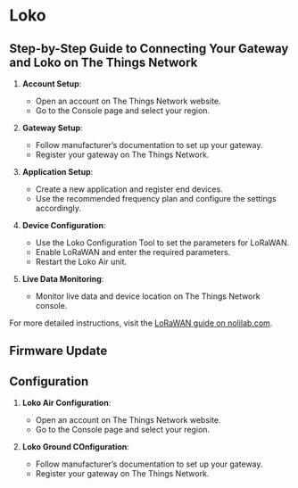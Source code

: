 # Loko

## Step-by-Step Guide to Connecting Your Gateway and Loko on The Things Network

1. **Account Setup**: 
   - Open an account on The Things Network website.
   - Go to the Console page and select your region.

2. **Gateway Setup**:
   - Follow manufacturer’s documentation to set up your gateway.
   - Register your gateway on The Things Network.

3. **Application Setup**:
   - Create a new application and register end devices.
   - Use the recommended frequency plan and configure the settings accordingly.

4. **Device Configuration**:
   - Use the Loko Configuration Tool to set the parameters for LoRaWAN.
   - Enable LoRaWAN and enter the required parameters.
   - Restart the Loko Air unit.

5. **Live Data Monitoring**:
   - Monitor live data and device location on The Things Network console.

For more detailed instructions, visit the [LoRaWAN guide on nolilab.com](https://nolilab.com/pages/lorawan).

## Firmware Update
## Configuration
1. **Loko Air Configuration**: 
   - Open an account on The Things Network website.
   - Go to the Console page and select your region.

2. **Loko Ground COnfiguration**:
   - Follow manufacturer’s documentation to set up your gateway.
   - Register your gateway on The Things Network.
